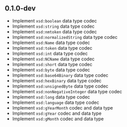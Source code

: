 ## 0.1.0-dev

- Implement `xsd:boolean` data type codec
- Implement `xsd:string` data type codec
- Implement `xsd:nmtoken` data type codec
- Implement `xsd:normalizedString` data type codec
- Implement `xsd:Name` data type codec
- Implement `xsd:token` data type codec
- Implement `xsd:int` data type codec
- Implement `xsd:NCName` data type codec
- Implement `xsd:short` data type codec
- Implement `xsd:byte` data type codec
- Implement `xsd:base64Binary` data type codec
- Implement `xsd:hexBinary` data type codec
- Implement `xsd:unsignedByte` data type codec
- Implement `xsd:nonNegativeInteger` data type codec
- Implement `xsd:long` data type codec
- Implement `xsd:language` data type codec
- Implement `xsd:gYearMonth` codec and data type
- Implement `xsd:gYear` codec and data type
- Implement `xsd:gMonth` codec and data type